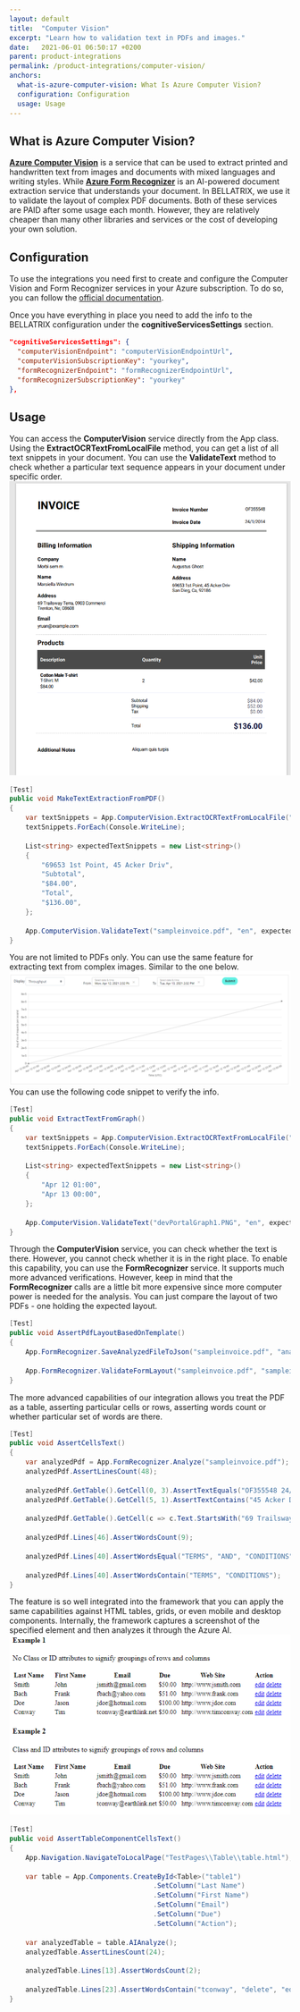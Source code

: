 ```yaml
---
layout: default
title:  "Computer Vision"
excerpt: "Learn how to validation text in PDFs and images."
date:   2021-06-01 06:50:17 +0200
parent: product-integrations
permalink: /product-integrations/computer-vision/
anchors:
  what-is-azure-computer-vision: What Is Azure Computer Vision?
  configuration: Configuration
  usage: Usage
---
```

What is Azure Computer Vision?
-------
**[Azure Computer Vision](https://azure.microsoft.com/en-us/services/cognitive-services/computer-vision/)** is a service that can be used to extract printed and handwritten text from images and documents with mixed languages and writing styles. While **[Azure Form Recognizer](https://azure.microsoft.com/en-us/services/form-recognizer/)** is an AI-powered document extraction service that understands your document. In BELLATRIX, we use it to validate the layout of complex PDF documents. Both of these services are PAID after some usage each month. However, they are relatively cheaper than many other libraries and services or the cost of developing your own solution.


Configuration
------------------
To use the integrations you need first to create and configure the Computer Vision and Form Recognizer services in your Azure subscription. To do so, you can follow the [official documentation](https://docs.microsoft.com/en-us/azure/cognitive-services/computer-vision/quickstarts-sdk/image-analysis-client-library?tabs=visual-studio&pivots=programming-language-csharp).

Once you have everything in place you need to add the info to the BELLATRIX configuration under the **cognitiveServicesSettings** section.
```json
"cognitiveServicesSettings": {
  "computerVisionEndpoint": "computerVisionEndpointUrl",
  "computerVisionSubscriptionKey": "yourkey",
  "formRecognizerEndpoint": "formRecognizerEndpointUrl",
  "formRecognizerSubscriptionKey": "yourkey"
},
```

Usage
------------------
You can access the **ComputerVision** service directly from the App class. Using the **ExtractOCRTextFromLocalFile** method, you can get a list of all text snippets in your document. You can use the **ValidateText** method to check whether a particular text sequence appears in your document under specific order.
![Sample Invoice](images/sampleinvoice.png)
```csharp
[Test]
public void MakeTextExtractionFromPDF()
{
    var textSnippets = App.ComputerVision.ExtractOCRTextFromLocalFile("sampleinvoice.pdf");
    textSnippets.ForEach(Console.WriteLine);

    List<string> expectedTextSnippets = new List<string>()
    {
        "69653 1st Point, 45 Acker Driv",
        "Subtotal",
        "$84.00",
        "Total",
        "$136.00",
    };

    App.ComputerVision.ValidateText("sampleinvoice.pdf", "en", expectedTextSnippets);
}
```
You are not limited to PDFs only. You can use the same feature for extracting text from complex images. Similar to the one below.
![Graph Image](images/devPortalGraph1.png)
You can use the following code snippet to verify the info.
```csharp
[Test]
public void ExtractTextFromGraph()
{
    var textSnippets = App.ComputerVision.ExtractOCRTextFromLocalFile("devPortalGraph1.PNG");
    textSnippets.ForEach(Console.WriteLine);

    List<string> expectedTextSnippets = new List<string>()
    {
        "Apr 12 01:00",
        "Apr 13 00:00",
    };

    App.ComputerVision.ValidateText("devPortalGraph1.PNG", "en", expectedTextSnippets);
}
```
Through the **ComputerVision** service, you can check whether the text is there. However, you cannot check whether it is in the right place. To enable this capability, you can use the **FormRecognizer** service. It supports much more advanced verifications. However, keep in mind that the **FormRecognizer** calls are a little bit more expensive since more computer power is needed for the analysis.
You can just compare the layout of two PDFs - one holding the expected layout.
```csharp
[Test]
public void AssertPdfLayoutBasedOnTemplate()
{
    App.FormRecognizer.SaveAnalyzedFileToJson("sampleinvoice.pdf", "analizedFileOutput.json");

    App.FormRecognizer.ValidateFormLayout("sampleinvoice.pdf", "sampleinvoice1.pdf");
}
```
The more advanced capabilities of our integration allows you treat the PDF as a table, asserting particular cells or rows, asserting words count or whether particular set of words are there.
```csharp
[Test]
public void AssertCellsText()
{
    var analyzedPdf = App.FormRecognizer.Analyze("sampleinvoice.pdf");
    analyzedPdf.AssertLinesCount(48);

    analyzedPdf.GetTable().GetCell(0, 3).AssertTextEquals("OF355548 24/1/2014");
    analyzedPdf.GetTable().GetCell(5, 1).AssertTextContains("45 Acker Driv");

    analyzedPdf.GetTable().GetCell(c => c.Text.StartsWith("69 Trailsway")).AssertTextContains("0903");

    analyzedPdf.Lines[46].AssertWordsCount(9);

    analyzedPdf.Lines[40].AssertWordsEqual("TERMS", "AND", "CONDITIONS");

    analyzedPdf.Lines[40].AssertWordsContain("TERMS", "CONDITIONS");
}
```
The feature is so well integrated into the framework that you can apply the same capabilities against HTML tables, grids, or even mobile and desktop components. Internally, the framework captures a screenshot of the specified element and then analyzes it through the Azure AI.
![HTML Table](images/html-table-example.png)
```csharp
[Test]
public void AssertTableComponentCellsText()
{
    App.Navigation.NavigateToLocalPage("TestPages\\Table\\table.html");

    var table = App.Components.CreateById<Table>("table1")
                                    .SetColumn("Last Name")
                                    .SetColumn("First Name")
                                    .SetColumn("Email")
                                    .SetColumn("Due")
                                    .SetColumn("Action");

    var analyzedTable = table.AIAnalyze();
    analyzedTable.AssertLinesCount(24);

    analyzedTable.Lines[13].AssertWordsCount(2);

    analyzedTable.Lines[23].AssertWordsContain("tconway", "delete", "edit");
}
```